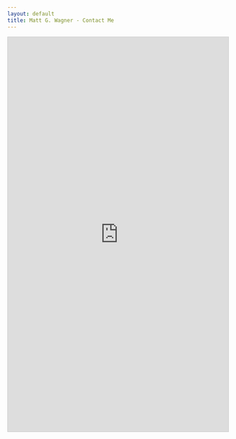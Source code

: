 ```yaml
---
layout: default
title: Matt G. Wagner - Contact Me
---
```


<iframe class="airtable-embed" src="https://airtable.com/embed/shrP58qcMlnJOR8Hb?backgroundColor=red" frameborder="0" onmousewheel="" width="100%" height="900" style="background: transparent; border: 1px solid #ccc;"></iframe>
